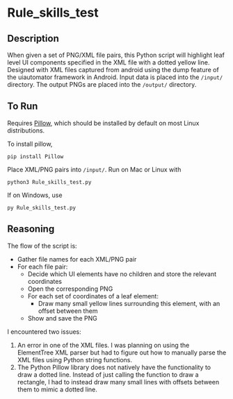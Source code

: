 # Rule_skills_test


## Description

When given a set of PNG/XML file pairs, this Python script will highlight leaf level UI components specified in the XML file with a dotted yellow line. Designed with XML files captured from android using the dump feature of the uiautomator framework in Android. Input data is placed into the `/input/` directory. The output PNGs are placed into the `/output/` directory. 

## To Run

Requires [Pillow](https://pillow.readthedocs.io/en/stable/), which should be installed by default on most Linux distributions. 

To install pillow,
```
pip install Pillow
```

Place XML/PNG pairs into `/input/`. Run on Mac or Linux with 
```
python3 Rule_skills_test.py
``` 

If on Windows, use 
```
py Rule_skills_test.py
```

## Reasoning

The flow of the script is:
- Gather file names for each XML/PNG pair
- For each file pair:
    - Decide which UI elements have no children and store the relevant coordinates
    - Open the corresponding PNG
    - For each set of coordinates of a leaf element:
        - Draw many small yellow lines surrounding this element, with an offset between them
    - Show and save the PNG

I encountered two issues:
1. An error in one of the XML files. I was planning on using the ElementTree XML parser but had to figure out how to manually parse the XML files using Python string functions.
2. The Python Pillow library does not natively have the functionality to draw a dotted line. Instead of just calling the function to draw a rectangle, I had to instead draw many small lines with offsets between them to mimic a dotted line.
